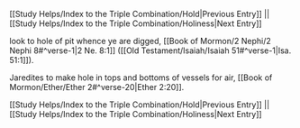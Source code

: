 [[Study Helps/Index to the Triple Combination/Hold|Previous Entry]]  ||  [[Study Helps/Index to the Triple Combination/Holiness|Next Entry]]

 look to hole of pit whence ye are digged, [[Book of Mormon/2 Nephi/2 Nephi 8#^verse-1|2 Ne. 8:1]] ([[Old Testament/Isaiah/Isaiah 51#^verse-1|Isa. 51:1]]).

 Jaredites to make hole in tops and bottoms of vessels for air, [[Book of Mormon/Ether/Ether 2#^verse-20|Ether 2:20]].

[[Study Helps/Index to the Triple Combination/Hold|Previous Entry]]  ||  [[Study Helps/Index to the Triple Combination/Holiness|Next Entry]]